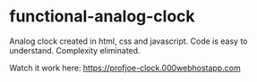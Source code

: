 # functional-analog-clock


Analog clock created in html, css and javascript.
Code is easy to understand. Complexity eliminated.

Watch it work here:   https://profjoe-clock.000webhostapp.com
